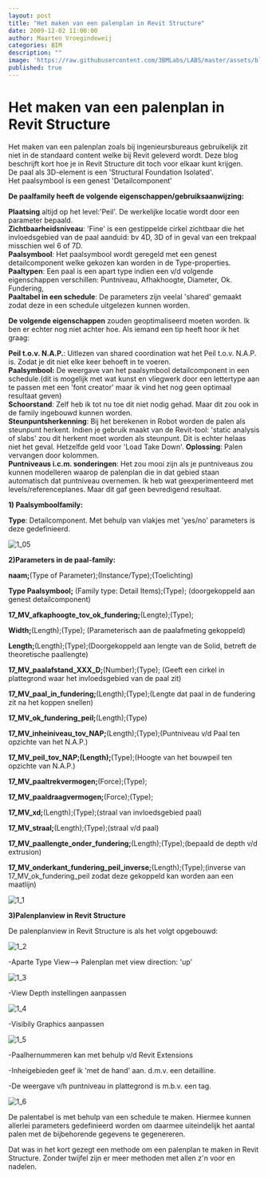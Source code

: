 ```yaml
---
layout: post
title: "Het maken van een palenplan in Revit Structure"
date: 2009-12-02 11:00:00
author: Maarten Vroegindeweij
categories: BIM
description: ""
image: 'https://raw.githubusercontent.com/3BMLabs/LABS/master/assets/blog_assets/2012-10-12/5_1_kolom_boven_onder_vloer.jpg'
published: true
---
```


# Het maken van een palenplan in Revit Structure

Het maken van een palenplan zoals bij ingenieursbureaus gebruikelijk zit niet in de standaard content welke bij Revit geleverd wordt. Deze blog beschrijft kort hoe je in Revit Structure dit toch voor elkaar kunt krijgen.<br>
De paal als 3D-element is een 'Structural Foundation Isolated'.<br>
Het paalsymbool is een genest 'Detailcomponent'

**De paalfamily heeft de volgende eigenschappen/gebruiksaanwijzing:**

**Plaatsing** altijd op het level:'Peil'. De werkelijke locatie wordt door een parameter bepaald.<br>
**Zichtbaarheidsniveau**: 'Fine' is een gestippelde cirkel zichtbaar die het invloedsgebied van de paal aanduid: bv 4D, 3D of in geval van een trekpaal misschien wel 6 of 7D.<br>
**Paalsymbool**: Het paalsymbool wordt geregeld met een genest detailcomponent welke gekozen kan worden in de Type-properties.<br>
**Paaltypen**: Een paal is een apart type indien een v/d volgende eigenschappen verschillen: Puntniveau, Afhakhoogte, Diameter, Ok. Fundering,<br>
**Paaltabel in een schedule**: De parameters zijn veelal 'shared' gemaakt zodat deze in een schedule uitgelezen kunnen worden.

**De volgende eigenschappen** zouden geoptimaliseerd moeten worden. Ik ben er echter nog niet achter hoe. Als iemand een tip heeft hoor ik het graag:

**Peil t.o.v. N.A.P.**: Uitlezen van shared coordination wat het Peil t.o.v. N.A.P. is. Zodat je dit niet elke keer behoeft in te voeren.<br>
**Paalsymbool:** De weergave van het paalsymbool detailcomponent in een schedule.(dit is mogelijk met wat kunst en vliegwerk door een lettertype aan te passen met een 'font creator' maar ik vind het nog geen optimaal resultaat geven)<br>
**Schoorstand**: Zelf heb ik tot nu toe dit niet nodig gehad. Maar dit zou ook in de family ingebouwd kunnen worden.<br>
**Steunpuntsherkenning**: Bij het berekenen in Robot worden de palen als steunpunt herkent. Indien je gebruik maakt van de Revit-tool: 'static analysis of slabs' zou dit herkent moet worden als steunpunt. Dit is echter helaas niet het geval. Hetzelfde geld voor 'Load Take Down'. **Oplossing**: Palen vervangen door kolommen.<br>
**Puntniveaus i.c.m. sonderingen**: Het zou mooi zijn als je puntniveaus zou kunnen modelleren waarop de palenplan die in dat gebied staan automatisch dat puntniveau overnemen. Ik heb wat geexperimenteerd met levels/referenceplanes. Maar dit gaf geen bevredigend resultaat.

**1) Paalsymboolfamily:**

**Type**: Detailcomponent. Met behulp van vlakjes met 'yes/no' parameters is deze gedefinieerd.

![1_05](https://raw.githubusercontent.com/3BMLabs/LABS/master/assets/blog_assets/2009-12-02/1_05.jpg)

**2)Parameters in de paal-family:**

**naam;**(Type of Parameter);(Instance/Type);(Toelichting)

**Type Paalsymbool;** (Family type: Detail Items);(Type); (doorgekoppeld aan genest detailcomponent)

**17_MV_afkaphoogte_tov_ok_fundering;**(Lengte);(Type);

**Width;**(Length);(Type); (Parameterisch aan de paalafmeting gekoppeld)

**Length;**(Length);(Type);(Doorgekoppeld aan lengte van de Solid, betreft de theoretische paallengte)

**17_MV_paalafstand_XXX_D;**(Number);(Type); (Geeft een cirkel in plattegrond waar het invloedsgebied van de paal zit)

**17_MV_paal_in_fundering;**(Length);(Type);(Lengte dat paal in de fundering zit na het koppen snellen)

**17_MV_ok_fundering_peil;**(Length);(Type)

**17_MV_inheiniveau_tov_NAP;**(Length);(Type);(Puntniveau v/d Paal ten opzichte van het N.A.P.)

**17_MV_peil_tov_NAP;(Length);**(Type);(Hoogte van het bouwpeil ten opzichte van N.A.P.)

**17_MV_paaltrekvermogen;**(Force);(Type);

**17_MV_paaldraagvermogen;**(Force);(Type);

**17_MV_xd;**(Length);(Type);(straal van invloedsgebied paal)

**17_MV_straal;**(Length);(Type);(straal v/d paal)

**17_MV_paallengte_onder_fundering;**(Length);(Type);(bepaald de depth v/d extrusion)

**17_MV_onderkant_fundering_peil_inverse;**(Length);(Type);(inverse van 17_MV_ok_fundering_peil zodat deze gekoppeld kan worden aan een maatlijn)

![1_1](https://raw.githubusercontent.com/3BMLabs/LABS/master/assets/blog_assets/2009-12-02/1_1.jpg)

**3)Palenplanview in Revit Structure**

De palenplanview in Revit Structure is als het volgt opgebouwd:

![1_2](https://raw.githubusercontent.com/3BMLabs/LABS/master/assets/blog_assets/2009-12-02/1_2.jpg)

-Aparte Type View--> Palenplan met view direction: 'up'

![1_3](https://raw.githubusercontent.com/3BMLabs/LABS/master/assets/blog_assets/2009-12-02/1_3.jpg)

-View Depth instellingen aanpassen

![1_4](https://raw.githubusercontent.com/3BMLabs/LABS/master/assets/blog_assets/2009-12-02/1_4.jpg)

-Visibily Graphics aanpassen

![1_5](https://raw.githubusercontent.com/3BMLabs/LABS/master/assets/blog_assets/2009-12-02/1_5.jpg)

-Paalhernummeren kan met behulp v/d Revit Extensions

-Inheigebieden geef ik 'met de hand' aan. d.m.v. een detailline.

-De weergave v/h puntniveau in plattegrond is m.b.v. een tag.

![1_6](https://raw.githubusercontent.com/3BMLabs/LABS/master/assets/blog_assets/2009-12-02/1_6.jpg)

De palentabel is met behulp van een schedule te maken. Hiermee kunnen allerlei parameters gedefinieerd worden om daarmee uiteindelijk het aantal palen met de bijbehorende gegevens te gegenereren.

Dat was in het kort gezegt een methode om een palenplan te maken in Revit Structure. Zonder twijfel zijn er meer methoden met allen z'n voor en nadelen.